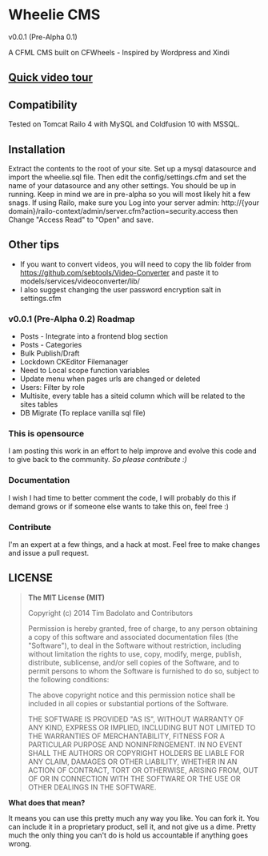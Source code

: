 # Wheelie CMS
v0.0.1 (Pre-Alpha 0.1)
 
A CFML CMS built on CFWheels - Inspired by Wordpress and Xindi

## [Quick video tour](http://youtu.be/7AAMkGP-y3E)

## Compatibility

Tested on Tomcat Railo 4 with MySQL and Coldfusion 10 with MSSQL.

## Installation

Extract the contents to the root of your site. Set up a mysql datasource and import the wheelie.sql file. Then edit the config/settings.cfm and set the name of your datasource and any other settings. You should be up in running. Keep in mind we are in pre-alpha so you will most likely hit a few snags. If using Railo, make sure you Log into your server admin:
http://{your domain}/railo-context/admin/server.cfm?action=security.access then Change "Access Read" to "Open" and save.

## Other tips

* If you want to convert videos, you will need to copy the lib folder from https://github.com/sebtools/Video-Converter and paste it to models/services/videoconverter/lib/
* I also suggest changing the user password encryption salt in settings.cfm

### v0.0.1 (Pre-Alpha 0.2) Roadmap

* Posts - Integrate into a frontend blog section
* Posts - Categories
* Bulk Publish/Draft
* Lockdown CKEditor Filemanager
* Need to Local scope function variables
* Update menu when pages urls are changed or deleted
* Users: Filter by role
* Multisite, every table has a siteid column which will be related to the sites tables
* DB Migrate (To replace vanilla sql file)

### This is opensource

I am posting this work in an effort to help improve and evolve this code and to give back to the community. *So please contribute :)*

### Documentation

I wish I had time to better comment the code, I will probably do this if demand grows or if someone else wants to take this on, feel free :)

### Contribute

I'm an expert at a few things, and a hack at most. Feel free to make changes and issue a pull request.

## LICENSE

>**The MIT License (MIT)**
>
>Copyright (c) 2014 Tim Badolato and Contributors
>
>Permission is hereby granted, free of charge, to any person obtaining a copy of this software and associated documentation files (the "Software"), to deal in the Software without restriction, including without limitation the rights to use, copy, modify, merge, publish, distribute, sublicense, and/or sell copies of the Software, and to permit persons to whom the Software is furnished to do so, subject to the following conditions:
>
>The above copyright notice and this permission notice shall be included in all copies or substantial portions of the Software.
>
>THE SOFTWARE IS PROVIDED "AS IS", WITHOUT WARRANTY OF ANY KIND, EXPRESS OR IMPLIED, INCLUDING BUT NOT LIMITED TO THE WARRANTIES OF MERCHANTABILITY, FITNESS FOR A PARTICULAR PURPOSE AND NONINFRINGEMENT. IN NO EVENT SHALL THE AUTHORS OR COPYRIGHT HOLDERS BE LIABLE FOR ANY CLAIM, DAMAGES OR OTHER LIABILITY, WHETHER IN AN ACTION OF CONTRACT, TORT OR OTHERWISE, ARISING FROM, OUT OF OR IN CONNECTION WITH THE SOFTWARE OR THE USE OR OTHER DEALINGS IN THE SOFTWARE.

**What does that mean?**

It means you can use this pretty much any way you like. You can fork it. You can include it in a proprietary product, sell it, and not give us a dime. Pretty much the only thing you can't do is hold us accountable if anything goes wrong.
